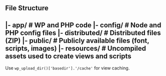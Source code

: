 
## File Structure

|- app/         # WP and PHP code
|- config/      # Node and PHP config files
|- distributed/ # Distributed files (ZIP)
|- public/      # Publicly available files (font, scripts, images)
|- resources/   # Uncompiled assets used to create views and scripts
--

Use `wp_upload_dir()['basedir'].'/cache'` for view caching.
